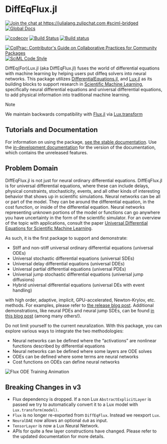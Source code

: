 # DiffEqFlux.jl

[![Join the chat at https://julialang.zulipchat.com #sciml-bridged](https://img.shields.io/static/v1?label=Zulip&message=chat&color=9558b2&labelColor=389826)](https://julialang.zulipchat.com/#narrow/stream/279055-sciml-bridged)
[![Global Docs](https://img.shields.io/badge/docs-SciML-blue.svg)](https://docs.sciml.ai/DiffEqFlux/stable/)

[![codecov](https://codecov.io/gh/SciML/DiffEqFlux.jl/branch/master/graph/badge.svg)](https://codecov.io/gh/SciML/DiffEqFlux.jl)
[![Build Status](https://github.com/SciML/DiffEqFlux.jl/workflows/CI/badge.svg)](https://github.com/SciML/DiffEqFlux.jl/actions?query=workflow%3ACI)
[![Build status](https://badge.buildkite.com/a1fecf87b085b452fe0f3d3968ddacb5c1d5570806834e1d52.svg)](https://buildkite.com/julialang/diffeqflux-dot-jl)

[![ColPrac: Contributor's Guide on Collaborative Practices for Community Packages](https://img.shields.io/badge/ColPrac-Contributor%27s%20Guide-blueviolet)](https://github.com/SciML/ColPrac)
[![SciML Code Style](https://img.shields.io/static/v1?label=code%20style&message=SciML&color=9558b2&labelColor=389826)](https://github.com/SciML/SciMLStyle)

DiffEq(For)Lux.jl (aka DiffEqFlux.jl) fuses the world of differential equations with machine learning
by helping users put diffeq solvers into neural networks. This package utilizes
[DifferentialEquations.jl](https://docs.sciml.ai/DiffEqDocs/stable/), and [Lux.jl](https://lux.csail.mit.edu/)  as its building blocks to support research in
[Scientific Machine Learning](https://www.stochasticlifestyle.com/the-essential-tools-of-scientific-machine-learning-scientific-ml/), specifically neural differential equations and universal differential equations, to add physical information into traditional machine learning.

> [!NOTE]
> We maintain backwards compatibility with [Flux.jl](https://docs.sciml.ai/Flux/stable/) via [Lux.transform](https://lux.csail.mit.edu/stable/api/Lux/flux_to_lux#Lux.transform)

## Tutorials and Documentation

For information on using the package,
[see the stable documentation](https://docs.sciml.ai/DiffEqFlux/stable/). Use the
[in-development documentation](https://docs.sciml.ai/DiffEqFlux/dev/) for the version of
the documentation, which contains the unreleased features.

## Problem Domain

DiffEqFlux.jl is not just for neural ordinary differential equations.
DiffEqFlux.jl is for universal differential equations, where these can include
delays, physical constraints, stochasticity, events, and all other kinds of
interesting behavior that shows up in scientific simulations. Neural networks can
be all or part of the model. They can be around the differential equation,
in the cost function, or inside of the differential equation. Neural networks
representing unknown portions of the model or functions can go anywhere you
have uncertainty in the form of the scientific simulator. For an overview of the
topic with applications, consult the paper [Universal Differential Equations for
Scientific Machine Learning](https://arxiv.org/abs/2001.04385).

As such, it is the first package to support and demonstrate:

- Stiff and non-stiff universal ordinary differential equations (universal ODEs)
- Universal stochastic differential equations (universal SDEs)
- Universal delay differential equations (universal DDEs)
- Universal partial differential equations (universal PDEs)
- Universal jump stochastic differential equations (universal jump diffusions)
- Hybrid universal differential equations (universal DEs with event handling)

with high order, adaptive, implicit, GPU-accelerated, Newton-Krylov, etc.
methods. For examples, please refer to
[the release blog post](https://julialang.org/blog/2019/01/fluxdiffeq).
Additional demonstrations, like neural
PDEs and neural jump SDEs, can be found
[in this blog post](https://www.stochasticlifestyle.com/neural-jump-sdes-jump-diffusions-and-neural-pdes/)
(among many others!).

Do not limit yourself to the current neuralization. With this package, you can
explore various ways to integrate the two methodologies:

- Neural networks can be defined where the “activations” are nonlinear functions
  described by differential equations
- Neural networks can be defined where some layers are ODE solves
- ODEs can be defined where some terms are neural networks
- Cost functions on ODEs can define neural networks

![Flux ODE Training Animation](https://user-images.githubusercontent.com/1814174/88589293-e8207f80-d026-11ea-86e2-8a3feb8252ca.gif)

## Breaking Changes in v3

- Flux dependency is dropped. If a non Lux `AbstractExplicitLayer` is passed we try to automatically convert it to a Lux model with `Lux.transform(model)`.
- `Flux` is no longer re-exported from `DiffEqFlux`. Instead we reexport `Lux`.
- `NeuralDAE` now allows an optional `du0` as input.
- `TensorLayer` is now a Lux Neural Network.
- APIs for quite a few layer constructions have changed. Please refer to the updated documentation for more details.
